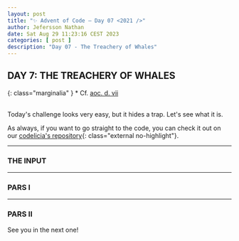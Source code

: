 ```yaml
---
layout: post
title: "✨ Advent of Code — Day 07 <2021 />"
author: Jefersson Nathan
date: Sat Aug 29 11:23:16 CEST 2023
categories: [ post ]
description: "Day 07 - The Treachery of Whales"
---
```


## DAY 7: THE TREACHERY OF WHALES

{: class="marginalia" }
\* Cf. [aoc. d. vii](https://adventofcode.com/2021/day/7)<br/><br/>

Today's challenge looks very easy, but it hides a trap. Let's see what it is.

As always, if you want to go straight to the code, you can check it out on
our [codelicia's repository](https://github.com/codelicia/adventofcode/tree/main/2021){: class="external no-highlight"}.

---

### THE INPUT


---

### PARS I


---

### PARS II


See you in the next one!